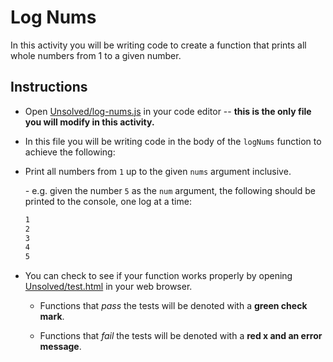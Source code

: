 # Log Nums

In this activity you will be writing code to create a function that prints all whole numbers from 1 to a given number.

## Instructions

* Open [Unsolved/log-nums.js](Unsolved/log-nums.js) in your code editor -- **this is the only file you will modify in this activity.**

* In this file you will be writing code in the body of the `logNums` function to achieve the following:

* Print all numbers from `1` up to the given `nums` argument inclusive.

   *-* e.g. given the number `5` as the `num` argument, the following should be printed to the console, one log at a time:

   ```bash
   1
   2
   3
   4
   5
  ```

* You can check to see if your function works properly by opening [Unsolved/test.html](Unsolved/test.html) in your web browser.

  * Functions that _pass_ the tests will be denoted with a **green check mark**.

  * Functions that _fail_ the tests will be denoted with a **red x and an error message**.
